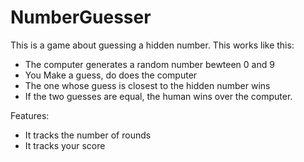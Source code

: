 # NumberGuesser

This is a game about guessing a hidden number. This works like this:

- The computer generates a random number bewteen 0 and 9
- You Make a guess, do does the computer
- The one whose guess is closest to the hidden number wins
- If the two guesses are equal, the human wins over the computer.

Features:
- It tracks the number of rounds
- It tracks your score
